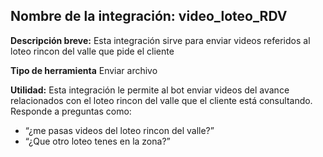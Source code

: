 ## Nombre de la integración: video_loteo_RDV

**Descripción breve:**
Esta integración sirve para enviar videos referidos al loteo rincon del valle que pide el cliente

**Tipo de herramienta** Enviar archivo

**Utilidad:**
Esta integración le permite al bot enviar videos del avance relacionados con el loteo rincon del valle que el cliente está consultando.
Responde a preguntas como:
- “¿me pasas videos del loteo rincon del valle?”
- “¿Que otro loteo tenes en la zona?”


